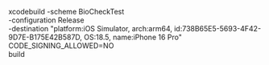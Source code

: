 
xcodebuild -scheme BioCheckTest \
       -configuration Release \
       -destination "platform:iOS Simulator, arch:arm64, id:738B65E5-5693-4F42-9D7E-B175E42B587D, OS:18.5, name:iPhone 16 Pro" \
       CODE_SIGNING_ALLOWED=NO \
       build
